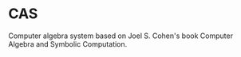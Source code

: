 # CAS
Computer algebra system based on Joel S. Cohen's book Computer Algebra and Symbolic Computation.
